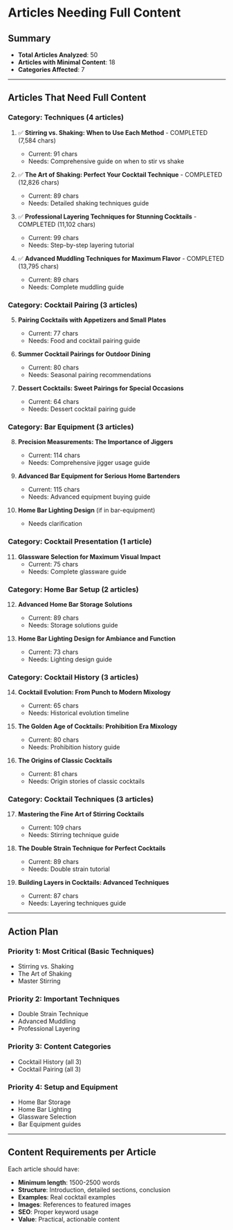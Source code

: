 # Articles Needing Full Content

## Summary
- **Total Articles Analyzed**: 50
- **Articles with Minimal Content**: 18
- **Categories Affected**: 7

---

## Articles That Need Full Content

### Category: Techniques (4 articles)
1. ✅ **Stirring vs. Shaking: When to Use Each Method** - COMPLETED (7,584 chars)
   - Current: 91 chars
   - Needs: Comprehensive guide on when to stir vs shake

2. ✅ **The Art of Shaking: Perfect Your Cocktail Technique** - COMPLETED (12,826 chars)
   - Current: 89 chars
   - Needs: Detailed shaking techniques guide

3. ✅ **Professional Layering Techniques for Stunning Cocktails** - COMPLETED (11,102 chars)
   - Current: 99 chars
   - Needs: Step-by-step layering tutorial

4. ✅ **Advanced Muddling Techniques for Maximum Flavor** - COMPLETED (13,795 chars)
   - Current: 89 chars
   - Needs: Complete muddling guide

### Category: Cocktail Pairing (3 articles)
5. **Pairing Cocktails with Appetizers and Small Plates**
   - Current: 77 chars
   - Needs: Food and cocktail pairing guide

6. **Summer Cocktail Pairings for Outdoor Dining**
   - Current: 80 chars
   - Needs: Seasonal pairing recommendations

7. **Dessert Cocktails: Sweet Pairings for Special Occasions**
   - Current: 64 chars
   - Needs: Dessert cocktail pairing guide

### Category: Bar Equipment (3 articles)
8. **Precision Measurements: The Importance of Jiggers**
   - Current: 114 chars
   - Needs: Comprehensive jigger usage guide

9. **Advanced Bar Equipment for Serious Home Bartenders**
   - Current: 115 chars
   - Needs: Advanced equipment buying guide

10. **Home Bar Lighting Design** (if in bar-equipment)
    - Needs clarification

### Category: Cocktail Presentation (1 article)
11. **Glassware Selection for Maximum Visual Impact**
    - Current: 75 chars
    - Needs: Complete glassware guide

### Category: Home Bar Setup (2 articles)
12. **Advanced Home Bar Storage Solutions**
    - Current: 89 chars
    - Needs: Storage solutions guide

13. **Home Bar Lighting Design for Ambiance and Function**
    - Current: 73 chars
    - Needs: Lighting design guide

### Category: Cocktail History (3 articles)
14. **Cocktail Evolution: From Punch to Modern Mixology**
    - Current: 65 chars
    - Needs: Historical evolution timeline

15. **The Golden Age of Cocktails: Prohibition Era Mixology**
    - Current: 80 chars
    - Needs: Prohibition history guide

16. **The Origins of Classic Cocktails**
    - Current: 81 chars
    - Needs: Origin stories of classic cocktails

### Category: Cocktail Techniques (3 articles)
17. **Mastering the Fine Art of Stirring Cocktails**
    - Current: 109 chars
    - Needs: Stirring technique guide

18. **The Double Strain Technique for Perfect Cocktails**
    - Current: 89 chars
    - Needs: Double strain tutorial

19. **Building Layers in Cocktails: Advanced Techniques**
    - Current: 87 chars
    - Needs: Layering techniques guide

---

## Action Plan

### Priority 1: Most Critical (Basic Techniques)
- Stirring vs. Shaking
- The Art of Shaking
- Master Stirring

### Priority 2: Important Techniques
- Double Strain Technique
- Advanced Muddling
- Professional Layering

### Priority 3: Content Categories
- Cocktail History (all 3)
- Cocktail Pairing (all 3)

### Priority 4: Setup and Equipment
- Home Bar Storage
- Home Bar Lighting
- Glassware Selection
- Bar Equipment guides

---

## Content Requirements per Article

Each article should have:
- **Minimum length**: 1500-2500 words
- **Structure**: Introduction, detailed sections, conclusion
- **Examples**: Real cocktail examples
- **Images**: References to featured images
- **SEO**: Proper keyword usage
- **Value**: Practical, actionable content
